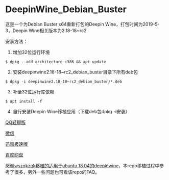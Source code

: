 # DeepinWine_Debian_Buster

这是一个为Debian Buster x64重新打包的Deepin Wine，打包时间为2019-5-3，Deepin Wine相关版本为2.18-18~rc2

安装方法：
1. 增加32位运行环境
```
$ dpkg --add-architecture i386 && apt update
```

2. 安装deepinwine2.18-18~rc2_debian_buster目录下所有deb包
```
$ dpkg -i deepinwine2.18-18~rc2_debian_buster/*.deb
```

3. 补全32位运行库依赖
```
$ apt install -f
```
4. 自行安装Deepin Wine移植应用（下载deb包dpkg -i安装）

[QQ轻聊版](https://mirrors.aliyun.com/deepin/pool/non-free/d/deepin.com.qq.im.light/)

[微信](https://mirrors.aliyun.com/deepin/pool/non-free/d/deepin.com.wechat/)

[迅雷极速版](https://mirrors.aliyun.com/deepin/pool/non-free/d/deepin.com.thunderspeed/)

[百度网盘](https://mirrors.aliyun.com/deepin/pool/non-free/d/deepin.com.baidu.pan/)

感谢[wszqkzqk移植的适用于ubuntu 18.04的deepinwine](https://github.com/wszqkzqk/deepin-wine-ubuntu)，本repo移植过程中参考了很多，另外一些问题也可看该repo的FAQ。